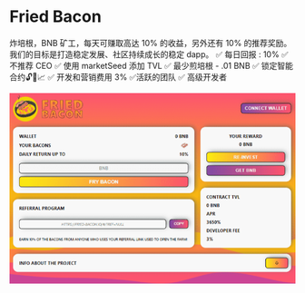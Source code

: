 # Fried Bacon

炸培根，BNB 矿工，每天可赚取高达 10% 的收益，另外还有 10% 的推荐奖励。 我们的目标是打造稳定发展、社区持续成长的稳定 dapp。 ✅ 每日回报 : 10% ✅ 不推荐 CEO ✅ 使用 marketSeed 添加 TVL ✅ 最少煎培根 - .01 BNB ✅ 锁定智能合约🔓🧾📈 ✅ 开发和营销费用 3% ✅活跃的团队 ✅ 高级开发者

![friedbacon-dapp-high-risk-bsc-image1_65959caf4ab6421b516fa006f54212b0](friedbacon-dapp-high-risk-bsc-image1_65959caf4ab6421b516fa006f54212b0.png)
